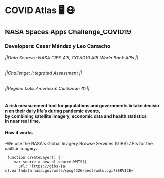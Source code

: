 # COVID Atlas 🖥️ 😷 
## NASA Spaces Apps Challenge_COVID19
### Developers: Cesar Méndez y Leo Camacho 
###### ||Data Sources: NASA GIBS API, COVID19 API, World Bank APIs ||
###### ||Challenge: Integrated Assessment ||
###### ||Region: Latin America & Caribbean 🌎 ||

#### A risk measurement tool for populations and governments to take decision on their daily life’s during pandemic events, by combining satellite imagery, economic data and health statistics in near real time.  


#### How it works:

-We use the NASA's Global Imagery Browse Services (GIBS) APIs for the satllite imagery:
```
 function createLayer() {
    var source = new ol.source.WMTS({
      url: 'https://gibs-{a-c}.earthdata.nasa.gov/wmts/epsg4326/best/wmts.cgi?SERVICE=' 

